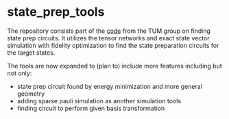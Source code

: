 # state_prep_tools

The repository consists part of the [code](https://github.com/ShHsLin/qutepy-archive) from the TUM group on finding state prep circuits.
It utilizes the tensor networks and exact state vector simulation with fidelity optimization
to find the state preparation circuits for the target states.

The tools are now expanded to (plan to) include more features including but not only:
- state prep circuit found by energy minimization and more general geometry
- adding sparse pauli simulation as another simulation tools
- finding circuit to perform given basis transformation

